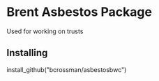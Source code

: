 # Brent Asbestos Package

Used for working on trusts

## Installing

install_github("bcrossman/asbestosbwc")



